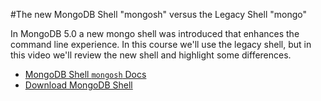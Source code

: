 #The new MongoDB Shell "mongosh" versus the Legacy Shell "mongo"

In MongoDB 5.0 a new mongo shell was introduced that enhances the command line experience. In this course we'll use the legacy shell, but in this video we'll review the new shell and highlight some differences.

- [MongoDB Shell `mongosh` Docs](https://docs.mongodb.com/mongodb-shell/) 
- [Download MongoDB Shell](https://www.mongodb.com/try/download/shell)